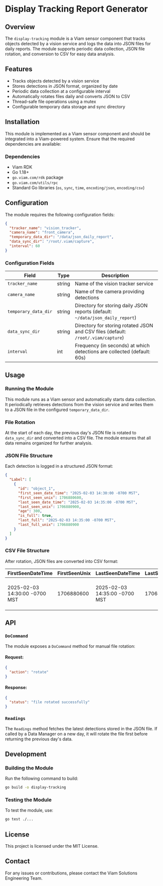 # Display Tracking Report Generator

## Overview

The `display-tracking` module is a Viam sensor component that tracks objects detected by a vision service and logs the data into JSON files for daily reports. The module supports periodic data collection, JSON file rotation, and conversion to CSV for easy data analysis.

## Features

- Tracks objects detected by a vision service
- Stores detections in JSON format, organized by date
- Periodic data collection at a configurable interval
- Automatically rotates files daily and converts JSON to CSV
- Thread-safe file operations using a mutex
- Configurable temporary data storage and sync directory

## Installation

This module is implemented as a Viam sensor component and should be integrated into a Viam-powered system. Ensure that the required dependencies are available:

### Dependencies

- Viam RDK
- Go 1.18+
- `go.viam.com/rdk` package
- `go.viam.com/utils/rpc`
- Standard Go libraries (`os`, `sync`, `time`, `encoding/json`, `encoding/csv`)

## Configuration

The module requires the following configuration fields:

```json
{
  "tracker_name": "vision_tracker",
  "camera_name": "front_camera",
  "temporary_data_dir": "/data/json_daily_report",
  "data_sync_dir": "/root/.viam/capture",
  "interval": 60
}
```

### Configuration Fields

| Field                | Type   | Description                                                                       |
| -------------------- | ------ | --------------------------------------------------------------------------------- |
| `tracker_name`       | string | Name of the vision tracker service                                                |
| `camera_name`        | string | Name of the camera providing detections                                           |
| `temporary_data_dir` | string | Directory for storing daily JSON reports (default: `~/data/json_daily_report`)    |
| `data_sync_dir`      | string | Directory for storing rotated JSON and CSV files (default: `/root/.viam/capture`) |
| `interval`           | int    | Frequency (in seconds) at which detections are collected (default: 60s)           |

## Usage

### Running the Module

This module runs as a Viam sensor and automatically starts data collection. It periodically retrieves detections from the vision service and writes them to a JSON file in the configured `temporary_data_dir`.

### File Rotation

At the start of each day, the previous day's JSON file is rotated to `data_sync_dir` and converted into a CSV file. The module ensures that all data remains organized for further analysis.

### JSON File Structure

Each detection is logged in a structured JSON format:

```json
{
  "Label": [
    {
      "id": "object_1",
      "first_seen_date_time": "2025-02-03 14:30:00 -0700 MST",
      "first_seen_unix": 1706880600,
      "last_seen_date_time": "2025-02-03 14:35:00 -0700 MST",
      "last_seen_unix": 1706880900,
      "age": 300,
      "is_full": true,
      "last_full": "2025-02-03 14:35:00 -0700 MST",
      "last_full_unix": 1706880900
    }
  ]
}
```

### CSV File Structure

After rotation, JSON files are converted into CSV format:

| FirstSeenDateTime             | FirstSeenUnix | LastSeenDateTime              | LastSeenUnix | Age | ID        | Label    | IsFull | LastFull                      | LastFullUnix |
| ----------------------------- | ------------- | ----------------------------- | ------------ | --- | --------- | -------- | ------ | ----------------------------- | ------------ |
| 2025-02-03 14:30:00 -0700 MST | 1706880600    | 2025-02-03 14:35:00 -0700 MST | 1706880900   | 300 | object\_1 | Label\_1 | true   | 2025-02-03 14:35:00 -0700 MST | 1706880900   |

## API

### `DoCommand`

The module exposes a `DoCommand` method for manual file rotation:

#### Request:

```json
{
  "action": "rotate"
}
```

#### Response:

```json
{
  "status": "file rotated successfully"
}
```

### `Readings`

The `Readings` method fetches the latest detections stored in the JSON file. If called by a Data Manager on a new day, it will rotate the file first before returning the previous day's data.

## Development

### Building the Module

Run the following command to build:

```sh
go build -o display-tracking
```

### Testing the Module

To test the module, use:

```sh
go test ./...
```

## License

This project is licensed under the MIT License.

## Contact

For any issues or contributions, please contact the Viam Solutions Engineering Team.

